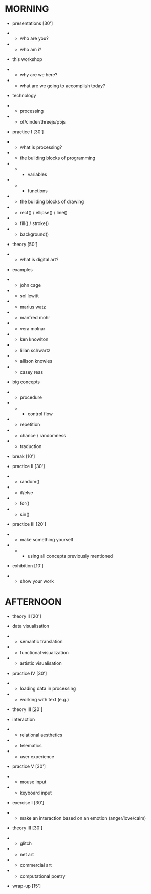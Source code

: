 # MORNING
- presentations [30']
- - who are you?
- - who am i?
- this workshop
- - why are we here?
- - what are we going to accomplish today?
- technology
- - processing
- - of/cinder/threejs/p5js

- practice I [30']
- - what is processing?
- - the building blocks of programming
- - - variables
- - - functions
- - the building blocks of drawing
- - rect() / ellipse() / line()
- - fill() / stroke()
- - background()

- theory [50']
- - what is digital art?
- examples
- - john cage
- - sol lewitt
- - marius watz
- - manfred mohr
- - vera molnar
- - ken knowlton
- - lilian schwartz
- - allison knowles
- - casey reas
- big concepts
- - procedure
- - - control flow
- - repetition
- - chance / randomness
- - traduction

- break [10']

- practice II [30']
- - random()
- - if/else
- - for()
- - sin()

- practice III [20']
- - make something yourself
- - - using all concepts previously mentioned

- exhibition [10']
- - show your work



# AFTERNOON

- theory II [20']
- data visualisation
- - semantic translation
- - functional visualization
- - artistic visualisation

- practice IV [30']
- - loading data in processing
- - working with text (e.g.)

- theory III [20']
- interaction
- - relational aesthetics
- - telematics
- - user experience

- practice V [30']
- - mouse input
- - keyboard input

- exercise I [30']
- - make an interaction based on an emotion (anger/love/calm)

- theory III [30']
- - glitch
- - net art
- - commercial art
- - computational poetry

- wrap-up [15']
